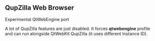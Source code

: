 QupZilla Web Browser
----------------------------------------------------------------------------------------

Experimental QtWebEngine port  
  
A lot of QupZilla features are just disabled. It forces **qtwebengine** profile and can
run alongside QtWebKit QupZilla (it uses different Instance ID).